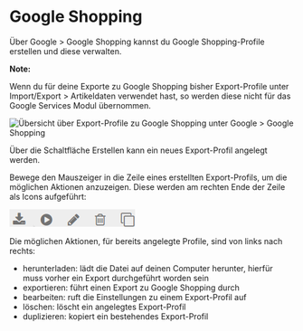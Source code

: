 # Google Shopping 

Über Google \> Google Shopping kannst du Google Shopping-Profile erstellen und diese verwalten.

**Note:**

Wenn du für deine Exporte zu Google Shopping bisher Export-Profile unter Import/Export \> Artikeldaten verwendet hast, so werden diese nicht für das Google Services Modul übernommen.

![](Bilder/GooS-20180920_004.png "Übersicht über Export-Profile zu Google Shopping unter Google
      > Google Shopping")

Über die Schaltfläche Erstellen kann ein neues Export-Profil angelegt werden.

Bewege den Mauszeiger in die Zeile eines erstellten Export-Profils, um die möglichen Aktionen anzuzeigen. Diese werden am rechten Ende der Zeile als Icons aufgeführt:

![](Bilder/GoogleShoppingIcons_.png "Aktionen zu einem Export-Profil")

Die möglichen Aktionen, für bereits angelegte Profile, sind von links nach rechts:

-   herunterladen: lädt die Datei auf deinen Computer herunter, hierfür muss vorher ein Export durchgeführt worden sein
-   exportieren: führt einen Export zu Google Shopping durch
-   bearbeiten: ruft die Einstellungen zu einem Export-Profil auf
-   löschen: löscht ein angelegtes Export-Profil
-   duplizieren: kopiert ein bestehendes Export-Profil

  

  

  




